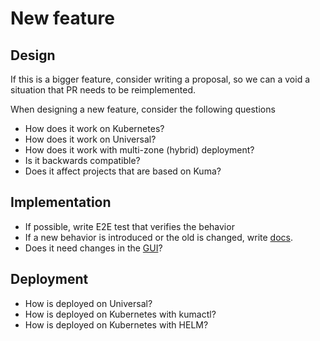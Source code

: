 # New feature

## Design

If this is a bigger feature, consider writing a proposal, so we can a void a situation that PR needs to be reimplemented.

When designing a new feature, consider the following questions

* How does it work on Kubernetes?
* How does it work on Universal?
* How does it work with multi-zone (hybrid) deployment?
* Is it backwards compatible?
* Does it affect projects that are based on Kuma?

## Implementation

* If possible, write E2E test that verifies the behavior
* If a new behavior is introduced or the old is changed, write [docs](https://github.com/kumahq/kuma-website/).
* Does it need changes in the [GUI](https://github.com/kumahq/kuma-gui)?

## Deployment

* How is deployed on Universal?
* How is deployed on Kubernetes with kumactl?
* How is deployed on Kubernetes with HELM?

